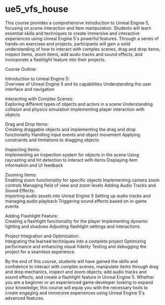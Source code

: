 # ue5_vfs_house
This course provides a comprehensive introduction to Unreal Engine 5, focusing on scene interaction and item manipulation. Students will learn essential skills and techniques to create immersive and interactive experiences using Unreal Engine 5's powerful features. Through a series of hands-on exercises and projects, participants will gain a solid understanding of how to interact with complex scenes, drag and drop items, inspect items, zoom items, add audio tracks and sound effects, and incorporate a flashlight feature into their projects.

Course Outline:

Introduction to Unreal Engine 5:    
Overview of Unreal Engine 5 and its capabilities
Understanding the user interface and navigation

Interacting with Complex Scenes:    
Exploring different types of objects and actors in a scene
Understanding collision and physics simulation
Implementing player interaction with objects

Drag and Drop Items:    
Creating draggable objects and implementing the drag and drop functionality
Handling input events and object movement
Applying constraints and limitations to dragging objects

Inspecting Items:    
Implementing an inspection system for objects in the scene
Using raycasting and hit detection to interact with items
Displaying item information and UI feedback

Zooming Items:    
Enabling zoom functionality for specific objects
Implementing camera zoom controls
Managing field of view and zoom levels
Adding Audio Tracks and Sound Effects:    
Importing audio assets into Unreal Engine 5
Setting up audio tracks and managing audio playback
Triggering sound effects based on in-game events

Adding Flashlight Feature:    
Creating a flashlight functionality for the player
Implementing dynamic lighting and shadows
Adjusting flashlight settings and interactions

Project Integration and Optimization:    
Integrating the learned techniques into a complete project
Optimizing performance and enhancing visual fidelity
Testing and debugging the project for a seamless experience. 
  
    
By the end of this course, students will have gained the skills and confidence to interact with complex scenes, manipulate items through drag and drop mechanics, inspect and zoom objects, add audio tracks and sound effects, and create a flashlight feature in Unreal Engine 5. Whether you are a beginner or an experienced game developer looking to expand your knowledge, this course will equip you with the necessary tools to create engaging and immersive experiences using Unreal Engine 5's advanced features.
